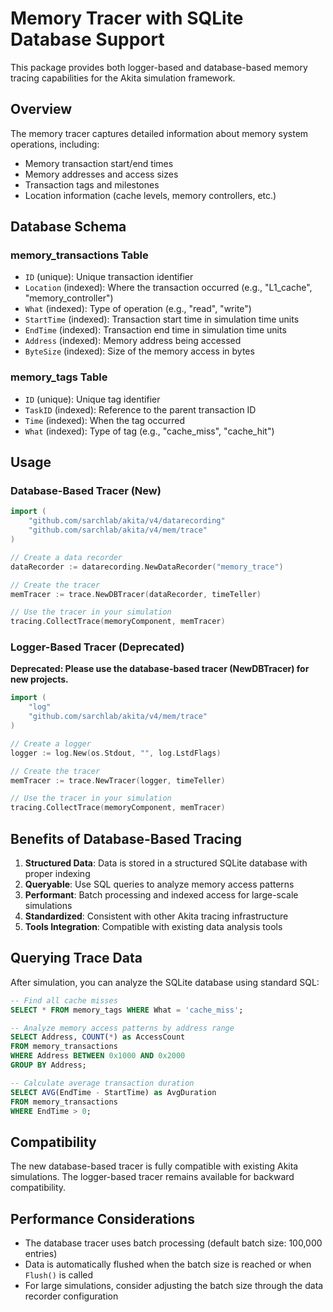 # Memory Tracer with SQLite Database Support

This package provides both logger-based and database-based memory tracing capabilities for the Akita simulation framework.

## Overview

The memory tracer captures detailed information about memory system operations, including:
- Memory transaction start/end times
- Memory addresses and access sizes
- Transaction tags and milestones
- Location information (cache levels, memory controllers, etc.)

## Database Schema

### memory_transactions Table
- `ID` (unique): Unique transaction identifier
- `Location` (indexed): Where the transaction occurred (e.g., "L1_cache", "memory_controller")
- `What` (indexed): Type of operation (e.g., "read", "write")
- `StartTime` (indexed): Transaction start time in simulation time units
- `EndTime` (indexed): Transaction end time in simulation time units
- `Address` (indexed): Memory address being accessed
- `ByteSize` (indexed): Size of the memory access in bytes

### memory_tags Table
- `ID` (unique): Unique tag identifier
- `TaskID` (indexed): Reference to the parent transaction ID
- `Time` (indexed): When the tag occurred
- `What` (indexed): Type of tag (e.g., "cache_miss", "cache_hit")

## Usage

### Database-Based Tracer (New)

```go
import (
    "github.com/sarchlab/akita/v4/datarecording"
    "github.com/sarchlab/akita/v4/mem/trace"
)

// Create a data recorder
dataRecorder := datarecording.NewDataRecorder("memory_trace")

// Create the tracer
memTracer := trace.NewDBTracer(dataRecorder, timeTeller)

// Use the tracer in your simulation
tracing.CollectTrace(memoryComponent, memTracer)
```

### Logger-Based Tracer (Deprecated)

**Deprecated: Please use the database-based tracer (NewDBTracer) for new projects.**

```go
import (
    "log"
    "github.com/sarchlab/akita/v4/mem/trace"
)

// Create a logger
logger := log.New(os.Stdout, "", log.LstdFlags)

// Create the tracer
memTracer := trace.NewTracer(logger, timeTeller)

// Use the tracer in your simulation
tracing.CollectTrace(memoryComponent, memTracer)
```

## Benefits of Database-Based Tracing

1. **Structured Data**: Data is stored in a structured SQLite database with proper indexing
2. **Queryable**: Use SQL queries to analyze memory access patterns
3. **Performant**: Batch processing and indexed access for large-scale simulations
4. **Standardized**: Consistent with other Akita tracing infrastructure
5. **Tools Integration**: Compatible with existing data analysis tools

## Querying Trace Data

After simulation, you can analyze the SQLite database using standard SQL:

```sql
-- Find all cache misses
SELECT * FROM memory_tags WHERE What = 'cache_miss';

-- Analyze memory access patterns by address range
SELECT Address, COUNT(*) as AccessCount 
FROM memory_transactions 
WHERE Address BETWEEN 0x1000 AND 0x2000 
GROUP BY Address;

-- Calculate average transaction duration
SELECT AVG(EndTime - StartTime) as AvgDuration 
FROM memory_transactions 
WHERE EndTime > 0;
```

## Compatibility

The new database-based tracer is fully compatible with existing Akita simulations. The logger-based tracer remains available for backward compatibility.

## Performance Considerations

- The database tracer uses batch processing (default batch size: 100,000 entries)
- Data is automatically flushed when the batch size is reached or when `Flush()` is called
- For large simulations, consider adjusting the batch size through the data recorder configuration